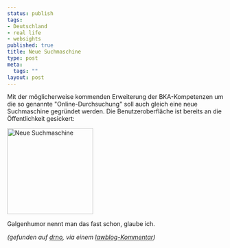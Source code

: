 ```yaml
--- 
status: publish
tags: 
- Deutschland
- real life
- websights
published: true
title: Neue Suchmaschine
type: post
meta: 
  tags: ""
layout: post
---
```

Mit der möglicherweise kommenden Erweiterung der BKA-Kompetenzen um die so genannte "Online-Durchsuchung" soll auch gleich eine neue Suchmaschine gegründet werden. Die Benutzeroberfläche ist bereits an die Öffentlichkeit gesickert:

<a href='http://fredericiana.de/uploads/2007/10/neue_suchmaschine.gif' title='Neue Suchmaschine'><img src='http://fredericiana.de/uploads/2007/10/neue_suchmaschine.thumbnail.gif' alt='Neue Suchmaschine' width="200" /></a>

Galgenhumor nennt man das fast schon, glaube ich.

<em>(gefunden auf <a href="http://fun.drno.de/pics/german/neue_suchmaschine.gif">drno</a>, via einem <a href="http://www.lawblog.de/index.php/archives/2007/10/02/raid/#comment-316721">lawblog-Kommentar</a>)</em>
